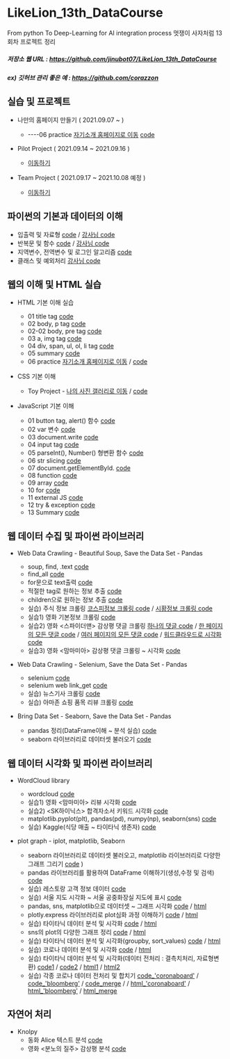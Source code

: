 # LikeLion_13th_DataCourse
From python To Deep-Learning for AI integration process
멋쟁이 사자처럼 13회차 프로젝트 정리
##### 저장소 웹 URL : https://github.com/jinubot07/LikeLion_13th_DataCourse
##### ex) 깃허브 관리 좋은 예 : https://github.com/corazzon

## 실습 및 프로젝트
 * 나만의 홈페이지 만들기 ( 2021.09.07 ~ )
   * ----06 practice [자기소개 홈페이지로 이동](https://jinubot07.github.io/LikeLion_13th_DataCourse/web_html/06_html_main.html) [code](https://github.com/jinubot07/LikeLion_13th_DataCourse/blob/main/web_html/06_html_main.html)

* Pilot Project ( 2021.09.14 ~ 2021.09.16 )
  * [이동하기](https://github.com/jinubot07/LikeLion_13th_DataCourse/tree/main/06_PRJ_pilot_project)
  
* Team Project ( 2021.09.17 ~ 2021.10.08 예정 )
  * [이동하기](https://github.com/jinubot07/LikeLion_13th_DataCourse/tree/main/08_PRJ_team_project)

## 파이썬의 기본과 데이터의 이해
  * 입출력 및 자료형 [code](https://github.com/jinubot07/LikeLion_13th_DataCourse/blob/main/01_python/20210827.ipynb) / [강사님 code](https://github.com/jinubot07/LikeLion_13th_DataCourse/blob/main/01_python/20210827%EA%B0%95%EC%82%AC%EB%8B%98%EC%9E%90%EB%A3%8C.ipynb)
  * 반복문 및 함수 [code](https://github.com/jinubot07/LikeLion_13th_DataCourse/blob/main/01_python/20210830.ipynb) / [강사님 code](https://github.com/jinubot07/LikeLion_13th_DataCourse/blob/main/01_python/20210830%EA%B0%95%EC%82%AC%EB%8B%98%EC%9E%90%EB%A3%8C.ipynb)
  * 지역변수, 전역변수 및 로그인 알고리즘 [code](https://github.com/jinubot07/LikeLion_13th_DataCourse/blob/main/01_python/20210831(%EB%A1%9C%EA%B7%B8%EC%9D%B8%2C%20%ED%8C%8C%EC%9D%BC).ipynb)
  * 클래스 및 예외처리 [강사님 code](https://github.com/jinubot07/LikeLion_13th_DataCourse/blob/main/01_python/class20210901%EA%B0%95%EC%82%AC%EB%8B%98%EC%9E%90%EB%A3%8C.ipynb)


## 웹의 이해 및 HTML 실습
* HTML 기본 이해 실습 
  * 01 title tag [code](https://github.com/jinubot07/LikeLion_13th_DataCourse/blob/main/02_web_html/01_html_title.html)
  * 02 body, p tag [code](https://github.com/jinubot07/LikeLion_13th_DataCourse/blob/main/02_web_html/02_html_body.html)
  * 02-02 body, pre tag [code](https://github.com/jinubot07/LikeLion_13th_DataCourse/blob/main/02_web_html/02_html_body_pre.html)
  * 03 a, img tag [code](https://github.com/jinubot07/LikeLion_13th_DataCourse/blob/main/02_web_html/03_html_link_img.html)
  * 04 div, span, ul, ol, li tag [code](https://github.com/jinubot07/LikeLion_13th_DataCourse/blob/main/02_web_html/04_html_div_span.html)
  * 05 summary [code](https://github.com/jinubot07/LikeLion_13th_DataCourse/blob/main/02_web_html/05_html_summary.html)
  * 06 practice [자기소개 홈페이지로 이동](https://jinubot07.github.io/LikeLion_13th_DataCourse/02_web_html/06_html_main.html) / [code](https://github.com/jinubot07/LikeLion_13th_DataCourse/blob/main/02_web_html/06_html_main.html)

* CSS 기본 이해
  * Toy Project - [나의 사진 갤러리로 이동](https://jinubot07.github.io/LikeLion_13th_DataCourse/03_web_css/14_my_gallery.html) / [code](https://github.com/jinubot07/LikeLion_13th_DataCourse/blob/main/03_web_css/14_my_gallery.html)

* JavaScript 기본 이해
  * 01 button tag, alert() 함수 [code](https://github.com/jinubot07/LikeLion_13th_DataCourse/blob/main/04_web_javascript/02_js_first.html)
  * 02 var 변수 [code](https://github.com/jinubot07/LikeLion_13th_DataCourse/blob/main/04_web_javascript/03_js_var.html)
  * 03 document.write [code](https://github.com/jinubot07/LikeLion_13th_DataCourse/blob/main/04_web_javascript/04_js_var.html)
  * 04 input tag [code](https://github.com/jinubot07/LikeLion_13th_DataCourse/blob/main/04_web_javascript/05_js_var_practice.html)
  * 05 parseInt(), Number() 형변환 함수 [code](https://github.com/jinubot07/LikeLion_13th_DataCourse/blob/main/04_web_javascript/07_js_number.html)
  * 06 str slicing [code](https://github.com/jinubot07/LikeLion_13th_DataCourse/blob/main/04_web_javascript/08_js_str.html)
  * 07 document.getElementById. [code](https://github.com/jinubot07/LikeLion_13th_DataCourse/blob/main/04_web_javascript/08_js_str_practice.html)
  * 08 function [code](https://github.com/jinubot07/LikeLion_13th_DataCourse/blob/main/04_web_javascript/08_js_str_practice2.html)
  * 09 array [code](https://github.com/jinubot07/LikeLion_13th_DataCourse/blob/main/04_web_javascript/09_js_array.html)
  * 10 for [code](https://github.com/jinubot07/LikeLion_13th_DataCourse/blob/main/04_web_javascript/10_js_for.html)
  * 11 external JS [code](https://github.com/jinubot07/LikeLion_13th_DataCourse/blob/main/04_web_javascript/11_js_ex.html)
  * 12 try & exception [code](https://github.com/jinubot07/LikeLion_13th_DataCourse/blob/main/04_web_javascript/12_js_try_except.html)
  * 13 Summary [code](https://github.com/jinubot07/LikeLion_13th_DataCourse/blob/main/04_web_javascript/SUMMARY.html)

 
## 웹 데이터 수집 및 파이썬 라이브러리
* Web Data Crawling - Beautiful Soup, Save the Data Set - Pandas
  * soup, find, .text [code](https://github.com/jinubot07/LikeLion_13th_DataCourse/blob/main/05_web_data/01_chrome_test.py)
  * find_all [code](https://github.com/jinubot07/LikeLion_13th_DataCourse/blob/main/05_web_data/02_ex.py)
  * for문으로 text출력 [code](https://github.com/jinubot07/LikeLion_13th_DataCourse/blob/main/05_web_data/03_bs4.py)
  * 적절한 tag로 원하는 정보 추출 [code](https://github.com/jinubot07/LikeLion_13th_DataCourse/blob/main/05_web_data/04_bs01_basic_find.py)
  * children으로 원하는 정보 추출 [code](https://github.com/jinubot07/LikeLion_13th_DataCourse/blob/main/05_web_data/04_bs02_array_children.py)
  * 실습) 주식 정보 크롤링 [코스피정보 크롤링 code](https://github.com/jinubot07/LikeLion_13th_DataCourse/blob/main/05_web_data/05_stock_get.py) / [시황정보 크롤링 code](https://github.com/jinubot07/LikeLion_13th_DataCourse/blob/main/05_web_data/06_kosdaq_get.py)
  * 실습1) 영화 기본정보 크롤링 [code](https://github.com/jinubot07/LikeLion_13th_DataCourse/blob/main/05_web_data/08_movie_01.py)
  * 실습2) 영화 <스파이더맨> 감상평 댓글 크롤링 [하나의 댓글 code](https://github.com/jinubot07/LikeLion_13th_DataCourse/blob/main/05_web_data/09_movie_review.py) / [한 페이지의 모든 댓글 code](https://github.com/jinubot07/LikeLion_13th_DataCourse/blob/main/05_web_data/10_movie_page.py) / [여러 페이지의 모든 댓글 code](https://github.com/jinubot07/LikeLion_13th_DataCourse/blob/main/05_web_data/11_movie_multi_pages.py) / [워드클라우드로 시각화 code](https://github.com/jinubot07/LikeLion_13th_DataCourse/blob/main/05_web_data/12_text_vis.py)
  * 실습3) 영화 <맘마미아> 감상평 댓글 크롤링 ~ 시각화 [code](https://github.com/jinubot07/LikeLion_13th_DataCourse/blob/main/05_web_data/13_mammamia_review.py)
  
* Web Data Crawling - Selenium, Save the Data Set - Pandas
  * selenium [code](https://github.com/jinubot07/LikeLion_13th_DataCourse/blob/main/05_web_data/14_selenium.py)
  * selenium web link_get [code](https://github.com/jinubot07/LikeLion_13th_DataCourse/blob/main/05_web_data/16_20210910.py)
  * 실습) 뉴스기사 크롤링 [code](https://github.com/jinubot07/LikeLion_13th_DataCourse/blob/main/05_web_data/17_search_engine.py)
  * 실습) 아마존 쇼핑 품목 리뷰 크롤링 [code](https://github.com/jinubot07/LikeLion_13th_DataCourse/blob/main/05_web_data/19_amazon.py)

* Bring Data Set - Seaborn, Save the Data Set - Pandas
  * pandas 정리(DataFrame이해 ~ 분석 실습) [code](https://github.com/jinubot07/LikeLion_13th_DataCourse/blob/main/07_data_visualization/20210916_pd_sns%5BMAC%5D.ipynb)
  * seaborn 라이브러리로 데이터셋 불러오기 [code](https://github.com/jinubot07/LikeLion_13th_DataCourse/blob/main/07_data_visualization/20210915_class1%5BMAC%5D.ipynb)

## 웹 데이터 시각화 및 파이썬 라이브러리
* WordCloud library
  * wordcloud [code](https://github.com/jinubot07/LikeLion_13th_DataCourse/blob/main/05_web_data/12_text_vis.py)
  * 실습1) 영화 <맘마미아> 리뷰 시각화 [code](https://github.com/jinubot07/LikeLion_13th_DataCourse/blob/main/05_web_data/13_mammamia_review.py)
  * 실습2) <SK하이닉스> 합격자소서 키워드 시각화 [code](https://github.com/jinubot07/LikeLion_13th_DataCourse/blob/main/05_web_data/20_pilot_project.py)
  * matplotlib.pyplot(plt), pandas(pd), numpy(np), seaborn(sns) [code](https://github.com/jinubot07/LikeLion_13th_DataCourse/blob/main/05_web_data/12_text_vis.py)
  * 실습) Kaggle(식당 매출 ~ 타이타닉 생존자) [code](https://github.com/jinubot07/LikeLion_13th_DataCourse/blob/main/07_data_visualization/kaggle-plot.ipynb)

* plot graph - iplot, matplotlib, Seaborn
  * seaborn 라이브러리로 데이터셋 불러오고, matplotlib 라이브러리로 다양한 그래프 그리기 [code](https://github.com/jinubot07/LikeLion_13th_DataCourse/blob/main/07_data_visualization/20210915_class1%5BMAC%5D.ipynb)
)
  * pandas 라이브러리를 활용하여 DataFrame 이해하기(생성,수정 및 검색) [code](https://github.com/jinubot07/LikeLion_13th_DataCourse/blob/main/07_data_visualization/20210916_pd_sns%5BMAC%5D.ipynb)
  * 실습) 레스토랑 고객 정보 데이터 [code](https://github.com/jinubot07/LikeLion_13th_DataCourse/blob/main/07_data_visualization/best_restaurant.html)
  * 실습) 서울 지도 시각화 ~ 서울 공중화장실 지도에 표시 [code](https://github.com/jinubot07/LikeLion_13th_DataCourse/blob/main/07_data_visualization/20210923_%EC%A7%80%EB%8F%84%EC%8B%9C%EA%B0%81%ED%99%94.ipynb)
  * pandas, sns, matplotlib으로 데이터셋 ~ 그래프 시각화 [code](https://github.com/jinubot07/LikeLion_13th_DataCourse/blob/main/07_data_visualization/20210924(1)_iplot%5BMAC%5D.ipynb) / [html](https://jinubot07.github.io/LikeLion_13th_DataCourse/07_data_visualization/html%20code/20210924(1)_iplot%5BMAC%5D.html)
  * plotly.express 라이브러리로 plot심화 과정 이해하기 [code](https://github.com/jinubot07/LikeLion_13th_DataCourse/blob/main/07_data_visualization/20210924(2)_plot_express%5BMAC%5D.ipynb) / [html](https://jinubot07.github.io/LikeLion_13th_DataCourse/07_data_visualization/html%20code/20210924(2)_plot_express%5BMAC%5D.html)
  * 실습) 타이타닉 데이터 분석 및 시각화 [code](https://github.com/jinubot07/LikeLion_13th_DataCourse/blob/main/07_data_visualization/20210924(3)_titanic_visualization%5BMAC%5D.ipynb) / [html](https://jinubot07.github.io/LikeLion_13th_DataCourse/07_data_visualization/html%20code/20210924(3)_titanic_visualization%5BMAC%5D.html)
  * sns의 plot의 다양한 그래프 정리 [code](https://github.com/jinubot07/LikeLion_13th_DataCourse/blob/main/07_data_visualization/20210927(1)_plot_review%5BMAC%5D.ipynb) / [html](https://jinubot07.github.io/LikeLion_13th_DataCourse/07_data_visualization/html%20code/20210927(1)_plot_review%5BMAC%5D.html)
  * 실습) 타이타닉 데이터 분석 및 시각화(groupby, sort_values) [code](https://github.com/jinubot07/LikeLion_13th_DataCourse/blob/main/07_data_visualization/20210927(2)_titanic_data%5BMAC%5D.ipynb) / [html](https://jinubot07.github.io/LikeLion_13th_DataCourse/07_data_visualization/html%20code/20210927(2)_titanic_data%5BMAC%5D.html)
  * 실습) 코로나 데이터 분석 및 시각화 [code](https://github.com/jinubot07/LikeLion_13th_DataCourse/blob/main/07_data_visualization/20210927(3)_corona_data%5BMAC%5D.ipynb) / [html](https://jinubot07.github.io/LikeLion_13th_DataCourse/07_data_visualization/html%20code/)
  * 실습) 타이타닉 데이터 분석 및 시각화(데이터 전처리 : 결측치처리, 자료형변환) [code1](https://github.com/jinubot07/LikeLion_13th_DataCourse/blob/main/07_data_visualization/20210928(1)_kaggle_titanic%5BMAC%5D.ipynb) / [code2](https://github.com/jinubot07/LikeLion_13th_DataCourse/blob/main/07_data_visualization/20210928(2)_kaggle_titanic2%5BMAC%5D.ipynb) / [html1](https://jinubot07.github.io/LikeLion_13th_DataCourse/07_data_visualization/html%20code/20210928(1)_kaggle_titanic%5BMAC%5D.html) / [html2](https://jinubot07.github.io/LikeLion_13th_DataCourse/07_data_visualization/html%20code/20210928(2)_kaggle_titanic2%5BMAC%5D.html)
  * 실습) 각종 코로나 데이터 전처리 및 합치기 [code_'coronaboard'](https://github.com/jinubot07/LikeLion_13th_DataCourse/blob/main/07_data_visualization/20210929(1)_corona_coronaboard%5BMAC%5D.ipynb) / [code_'bloomberg'](https://github.com/jinubot07/LikeLion_13th_DataCourse/blob/main/07_data_visualization/20210929(2)_corona_bloomberg%5BMAC%5D.ipynb) / [code_merge](https://github.com/jinubot07/LikeLion_13th_DataCourse/blob/main/07_data_visualization/20210929(3)_corona_data_merge%5BMAC%5D.ipynb) /  / [html_'coronaboard'](https://jinubot07.github.io/LikeLion_13th_DataCourse/07_data_visualization/html%20code/20210929(1)_corona_coronaboard%5BMAC%5D.html) / [html_'bloomberg'](https://jinubot07.github.io/LikeLion_13th_DataCourse/07_data_visualization/html%20code/20210929(2)_corona_bloomberg%5BMAC%5D.html) / [html_merge](https://jinubot07.github.io/LikeLion_13th_DataCourse/07_data_visualization/html%20code/20210929(3)_corona_data_merge%5BMAC%5D.html)


## 자연어 처리
* Knolpy
  * 동화 Alice 텍스트 분석 [code](https://github.com/jinubot07/LikeLion_13th_DataCourse/blob/main/09_data_analysis/20210930(1)_alice.ipynb)
  * 영화 <분노의 질주> 감상평 분석 [code](https://github.com/jinubot07/LikeLion_13th_DataCourse/blob/main/09_data_analysis/20210930(2)_movie_review.ipynb)
